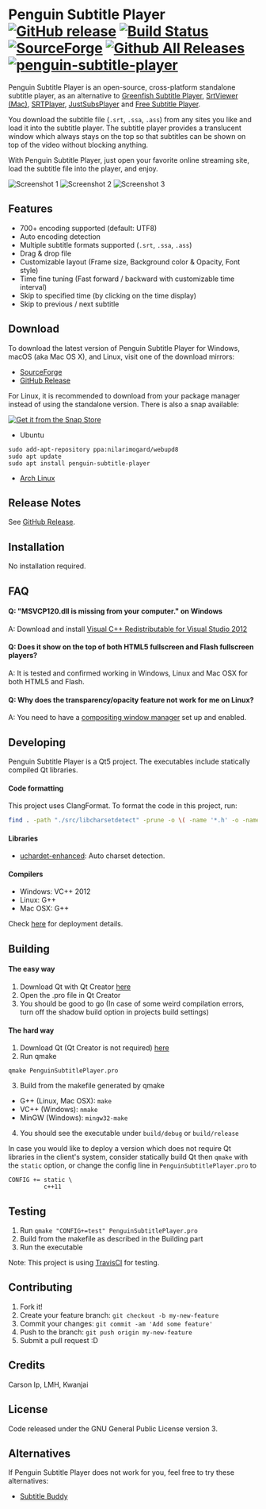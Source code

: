 # Penguin Subtitle Player [![GitHub release](https://img.shields.io/github/release/carsonip/Penguin-Subtitle-Player.svg)](https://github.com/carsonip/Penguin-Subtitle-Player/releases) [![Build Status](https://travis-ci.org/carsonip/Penguin-Subtitle-Player.svg?branch=master)](https://travis-ci.org/carsonip/Penguin-Subtitle-Player) [![SourceForge](https://img.shields.io/sourceforge/dt/PenguinSubtitlePlayer.svg)](https://sourceforge.net/projects/penguinsubtitleplayer/) [![Github All Releases](https://img.shields.io/github/downloads/carsonip/Penguin-Subtitle-Player/total.svg)](https://github.com/carsonip/Penguin-Subtitle-Player/releases) [![penguin-subtitle-player](https://snapcraft.io//penguin-subtitle-player/badge.svg)](https://snapcraft.io/penguin-subtitle-player)

Penguin Subtitle Player is an open-source, cross-platform standalone subtitle player, as an alternative to [Greenfish Subtitle Player](http://www.softpedia.com/get/Multimedia/Video/Other-VIDEO-Tools/Greenfish-Subtitle-Player.shtml), [SrtViewer (Mac)](https://sourceforge.net/projects/srtviewer/), [SRTPlayer](https://sourceforge.net/projects/subtitleplayer/), [JustSubsPlayer](https://justsubsplayer.codeplex.com/) and [Free Subtitle Player](http://sourceforge.net/projects/freesubtitleplayer/).

You download the subtitle file (`.srt`, `.ssa`, `.ass`) from any sites you like and load it into the subtitle player. The subtitle player provides a translucent window which always stays on the top so that subtitles can be shown on top of the video without blocking anything.

With Penguin Subtitle Player, just open your favorite online streaming site, load the subtitle file into the player, and enjoy.

![Screenshot 1](https://a.fsdn.com/con/app/proj/penguinsubtitleplayer/screenshots/Windows_03.png)
![Screenshot 2](https://a.fsdn.com/con/app/proj/penguinsubtitleplayer/screenshots/Windows_00.png)
![Screenshot 3](https://a.fsdn.com/con/app/proj/penguinsubtitleplayer/screenshots/Arch%20Linux_01.png)

## Features

* 700+ encoding supported (default: UTF8)
* Auto encoding detection
* Multiple subtitle formats supported (`.srt`, `.ssa`, `.ass`)
* Drag & drop file
* Customizable layout (Frame size, Background color & Opacity, Font style)
* Time fine tuning (Fast forward / backward with customizable time interval)
* Skip to specified time (by clicking on the time display)
* Skip to previous / next subtitle

## Download

To download the latest version of Penguin Subtitle Player for Windows, macOS (aka Mac OS X), and Linux, visit one of the download mirrors:

* [SourceForge](https://sourceforge.net/projects/penguinsubtitleplayer/)
* [GitHub Release](https://github.com/carsonip/Penguin-Subtitle-Player/releases)

For Linux, it is recommended to download from your package manager instead of using the standalone version. There is also a snap available:

[![Get it from the Snap Store](https://snapcraft.io/static/images/badges/en/snap-store-white.svg)](https://snapcraft.io/penguin-subtitle-player)

* Ubuntu

```
sudo add-apt-repository ppa:nilarimogard/webupd8
sudo apt update
sudo apt install penguin-subtitle-player
```
* [Arch Linux](https://aur.archlinux.org/packages/penguin-subtitle-player-git/)

## Release Notes

See [GitHub Release](https://github.com/carsonip/Penguin-Subtitle-Player/releases).

## Installation

No installation required.

## FAQ

#### Q: "MSVCP120.dll is missing from your computer." on Windows
A: Download and install [Visual C++ Redistributable for Visual Studio 2012](http://www.microsoft.com/download/details.aspx?id=30679)

#### Q: Does it show on the top of both HTML5 fullscreen and Flash fullscreen players?
A: It is tested and confirmed working in Windows, Linux and Mac OSX for both HTML5 and Flash.

#### Q: Why does the transparency/opacity feature not work for me on Linux?
A: You need to have a [compositing window manager](https://github.com/carsonip/Penguin-Subtitle-Player/issues/19) set up and enabled.

## Developing

Penguin Subtitle Player is a Qt5 project. The executables include statically compiled Qt libraries.

#### Code formatting

This project uses ClangFormat. To format the code in this project, run:

```bash
find . -path "./src/libcharsetdetect" -prune -o \( -name '*.h' -o -name '*.cpp' \) -print | xargs clang-format -i -style=llvm
```

#### Libraries
* [uchardet-enhanced](https://bitbucket.org/medoc/uchardet-enhanced): Auto charset detection. 

#### Compilers

* Windows: VC++ 2012
* Linux: G++
* Mac OSX: G++

Check [here](http://doc.qt.io/qt-5/deployment.html) for deployment details.

## Building

#### The easy way

1. Download Qt with Qt Creator [here](http://www.qt.io/download-open-source/)
2. Open the .pro file in Qt Creator
3. You should be good to go (In case of some weird compilation errors, turn off the shadow build option in projects build settings)

#### The hard way

1. Download Qt (Qt Creator is not required) [here](http://www.qt.io/download-open-source/)
2. Run qmake
  ```
  qmake PenguinSubtitlePlayer.pro
  ```
3. Build from the makefile generated by qmake
  * G++ (Linux, Mac OSX): ```make```
  * VC++ (Windows): ```nmake```
  * MinGW (Windows): ```mingw32-make```
4. You should see the executable under ```build/debug``` or ```build/release```

In case you would like to deploy a version which does not require Qt libraries in the client's system, consider statically build Qt then `qmake` with the `static` option, or change the config line in `PenguinSubtitlePlayer.pro` to
```
CONFIG += static \
          c++11
```

## Testing

1. Run `qmake "CONFIG+=test" PenguinSubtitlePlayer.pro`
2. Build from the makefile as described in the Building part
3. Run the executable

Note: This project is using [TravisCI](https://travis-ci.org/carsonip/Penguin-Subtitle-Player) for testing.

## Contributing

1. Fork it!
2. Create your feature branch: `git checkout -b my-new-feature`
3. Commit your changes: `git commit -am 'Add some feature'`
4. Push to the branch: `git push origin my-new-feature`
5. Submit a pull request :D

## Credits

Carson Ip, LMH, Kwanjai

## License

Code released under the GNU General Public License version 3.

## Alternatives

If Penguin Subtitle Player does not work for you, feel free to try these alternatives:

* [Subtitle Buddy](https://github.com/vincemann/Subtitle-Buddy)
